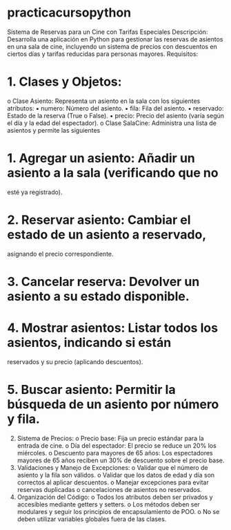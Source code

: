 # practicacursopython
Sistema de Reservas para un Cine con Tarifas Especiales
Descripción: Desarrolla una aplicación en Python para gestionar las reservas de asientos
en una sala de cine, incluyendo un sistema de precios con descuentos en ciertos días y
tarifas reducidas para personas mayores.
Requisitos:
# 1. Clases y Objetos:
o Clase Asiento: Representa un asiento en la sala con los siguientes
atributos:
▪ numero: Número del asiento.
▪ fila: Fila del asiento.
▪ reservado: Estado de la reserva (True o False).
▪ precio: Precio del asiento (varía según el día y la edad del
espectador).
o Clase SalaCine: Administra una lista de asientos y permite las siguientes
# 1. Agregar un asiento: Añadir un asiento a la sala (verificando que no
esté ya registrado).
# 2. Reservar asiento: Cambiar el estado de un asiento a reservado,
asignando el precio correspondiente.
# 3. Cancelar reserva: Devolver un asiento a su estado disponible.
# 4. Mostrar asientos: Listar todos los asientos, indicando si están
reservados y su precio (aplicando descuentos).
# 5. Buscar asiento: Permitir la búsqueda de un asiento por número y fila.
2. Sistema de Precios:
o Precio base: Fija un precio estándar para la entrada de cine.
o Día del espectador: El precio se reduce un 20% los miércoles.
o Descuento para mayores de 65 años: Los espectadores mayores de 65
años reciben un 30% de descuento sobre el precio base.
3. Validaciones y Manejo de Excepciones:
o Validar que el número de asiento y la fila son válidos.
o Validar que los datos de edad y día son correctos al aplicar descuentos.
o Manejar excepciones para evitar reservas duplicadas o cancelaciones de
asientos no reservados.
4. Organización del Código:
o Todos los atributos deben ser privados y accesibles mediante getters y
setters.
o Los métodos deben ser modulares y seguir los principios de
encapsulamiento de POO.
o No se deben utilizar variables globales fuera de las clases.

